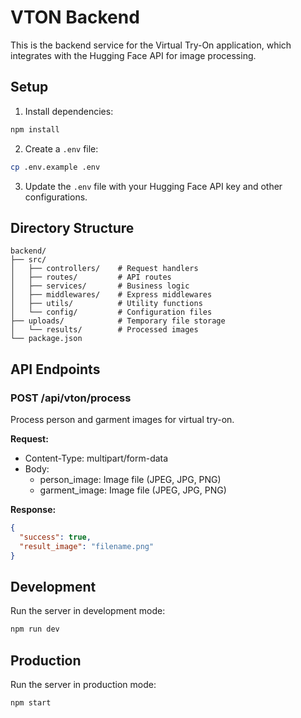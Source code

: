 # VTON Backend

This is the backend service for the Virtual Try-On application, which integrates with the Hugging Face API for image processing.

## Setup

1. Install dependencies:
```bash
npm install
```

2. Create a `.env` file:
```bash
cp .env.example .env
```

3. Update the `.env` file with your Hugging Face API key and other configurations.

## Directory Structure

```
backend/
├── src/
│   ├── controllers/    # Request handlers
│   ├── routes/         # API routes
│   ├── services/       # Business logic
│   ├── middlewares/    # Express middlewares
│   ├── utils/          # Utility functions
│   └── config/         # Configuration files
├── uploads/            # Temporary file storage
│   └── results/        # Processed images
└── package.json
```

## API Endpoints

### POST /api/vton/process
Process person and garment images for virtual try-on.

**Request:**
- Content-Type: multipart/form-data
- Body:
  - person_image: Image file (JPEG, JPG, PNG)
  - garment_image: Image file (JPEG, JPG, PNG)

**Response:**
```json
{
  "success": true,
  "result_image": "filename.png"
}
```

## Development

Run the server in development mode:
```bash
npm run dev
```

## Production

Run the server in production mode:
```bash
npm start
``` 
